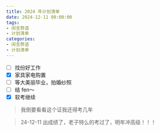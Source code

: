 ```yaml
---
title: 2024 年计划清单
date: 2024-12-11 00:00:00
tags:
- 闲言赘语
- 计划清单
categories:
- 闲言赘语
- 计划清单
---
```


- [ ] 找份好工作
- [x] 家具家电购置
- [ ] 等大美丽毕业，拍婚纱照
- [ ] 结 fen～
- [x] 软考继续

> 我倒要看看这个证我还得考几年

> 24-12-11
> 出成绩了，老子特么的考过了，明年冲高级！！！